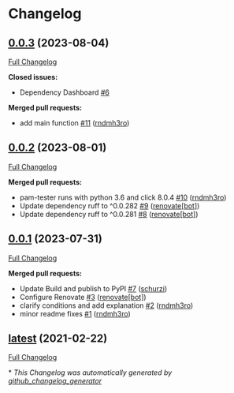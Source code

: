 # Changelog

## [0.0.3](https://github.com/dev-sec/pam-tester/tree/0.0.3) (2023-08-04)

[Full Changelog](https://github.com/dev-sec/pam-tester/compare/0.0.2...0.0.3)

**Closed issues:**

- Dependency Dashboard [\#6](https://github.com/dev-sec/pam-tester/issues/6)

**Merged pull requests:**

- add main function [\#11](https://github.com/dev-sec/pam-tester/pull/11) ([rndmh3ro](https://github.com/rndmh3ro))

## [0.0.2](https://github.com/dev-sec/pam-tester/tree/0.0.2) (2023-08-01)

[Full Changelog](https://github.com/dev-sec/pam-tester/compare/0.0.1...0.0.2)

**Merged pull requests:**

- pam-tester runs with python 3.6 and click 8.0.4 [\#10](https://github.com/dev-sec/pam-tester/pull/10) ([rndmh3ro](https://github.com/rndmh3ro))
- Update dependency ruff to ^0.0.282 [\#9](https://github.com/dev-sec/pam-tester/pull/9) ([renovate[bot]](https://github.com/apps/renovate))
- Update dependency ruff to ^0.0.281 [\#8](https://github.com/dev-sec/pam-tester/pull/8) ([renovate[bot]](https://github.com/apps/renovate))

## [0.0.1](https://github.com/dev-sec/pam-tester/tree/0.0.1) (2023-07-31)

[Full Changelog](https://github.com/dev-sec/pam-tester/compare/latest...0.0.1)

**Merged pull requests:**

- Update Build and publish to PyPI [\#7](https://github.com/dev-sec/pam-tester/pull/7) ([schurzi](https://github.com/schurzi))
- Configure Renovate [\#3](https://github.com/dev-sec/pam-tester/pull/3) ([renovate[bot]](https://github.com/apps/renovate))
- clarify conditions and add explanation [\#2](https://github.com/dev-sec/pam-tester/pull/2) ([rndmh3ro](https://github.com/rndmh3ro))
- minor readme fixes [\#1](https://github.com/dev-sec/pam-tester/pull/1) ([rndmh3ro](https://github.com/rndmh3ro))

## [latest](https://github.com/dev-sec/pam-tester/tree/latest) (2021-02-22)

[Full Changelog](https://github.com/dev-sec/pam-tester/compare/7344268e60390fab7fe88aa6dc0b0f42333fe7b9...latest)



\* *This Changelog was automatically generated by [github_changelog_generator](https://github.com/github-changelog-generator/github-changelog-generator)*
